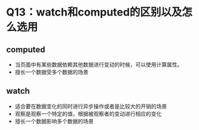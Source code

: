 # Q13：watch和computed的区别以及怎么选用

## computed

- 当页面中有某些数据依赖其他数据进行变动的时候，可以使用计算属性。
- 擅长一个数据受多个数据的场景

## watch

- 适合要在数据变化的同时进行异步操作或者是比较大的开销的场景
- 观察是观察一个特定的值，根据被观察者的变动进行相应的变化
- 擅长一个数据影响多个数据的场景

